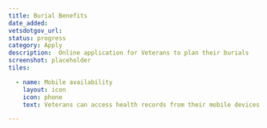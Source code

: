 ```yaml
---
title: Burial Benefits
date_added:
vetsdotgov_url:
status: progress
category: Apply
description:  Online application for Veterans to plan their burials
screenshot: placeholder
tiles:

  - name: Mobile availability
    layout: icon
    icon: phone
    text: Veterans can access health records from their mobile devices

---
```

